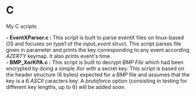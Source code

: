 # C
My C scripts 

**- EventXParser.c :** This script is built to parse eventX files on linux-based OS and focuses on type1 of the _input_event_ struct. This script parses file given in parameter and prints the key corresponding to any event according _AZERTY_ keymap. It also prints event's time.  
**- BMP_XorKPA.c :** This script is built to decrypt _BMP File_ which had been encrypted by doing a simple _Xor_ with a secret key. This script is based on the header structure (6 bytes) expected for a _BMP_ file and assumes that the key is a 6 _ASCII_ caracters key. A _bruteforce_ option (consisting in testing for different key lengths, up to 6) will be added soon.   
